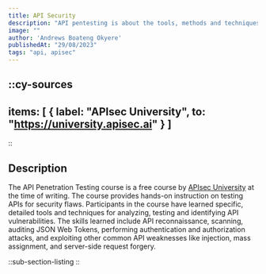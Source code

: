 ```yaml
---
title: API Security
description: "API pentesting is about the tools, methods and techniques used to test the security of an API"
image: ""
author: 'Andrews Boateng Okyere'
publishedAt: "29/08/2023"
tags: "api, apisec"
---
```


::cy-sources
---
items: [
    {
label: "APIsec University",
    to:  "https://university.apisec.ai"
}
]
---
::

## Description
The API Penetration Testing course is a free course by [APIsec University](https://university.apisec.ai) at the time of writing. The course provides hands-on instruction on testing APIs for security flaws. Participants in the course have learned specific, detailed tools and techniques for analyzing, testing and identifying API vulnerabilities. The skills learned include API reconnaissance, scanning, auditing JSON Web Tokens, performing authentication and authorization attacks, and exploiting other common API weaknesses like injection, mass assignment, and server-side request forgery.



::sub-section-listing
::

